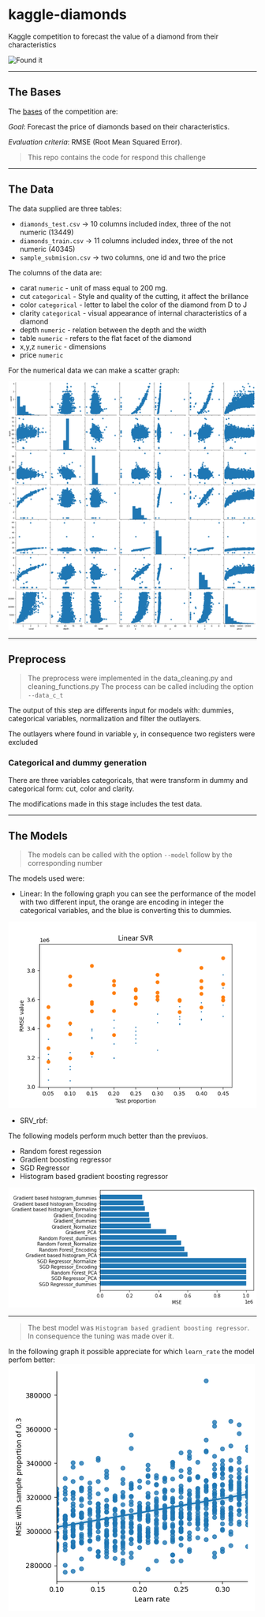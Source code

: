 # kaggle-diamonds

Kaggle competition to forecast the value of a diamond from their characteristics

![Found it](https://461v122bygqy1vf6uy3o7ubf-wpengine.netdna-ssl.com/wp-content/uploads/2020/01/Blood-Diamonds-2006.jpg)

---
## The Bases

The [bases](https://www.kaggle.com/c/diamonds-datamad0320) of the competition are:

*Goal*: Forecast the price of diamonds based on their characteristics.

*Evaluation criteria*: RMSE (Root Mean Squared Error).

>
> This repo contains the code for respond this challenge
>

---
## The Data

The data supplied are three tables:

+ `diamonds_test.csv` -> 10 columns included index, three of the not numeric (13449)
+ `diamonds_train.csv` -> 11 columns included index, three of the not numeric (40345)
+ `sample_submision.csv` -> two columns, one id and two the price

The columns of the data are:

   -  carat `numeric` - unit of mass equal to 200 mg.
   -  cut    `categorical`  - Style and quality of the cutting, it affect the brillance
   -  color  `categorical`  - letter to label the color of the diamond from D to J 
   -  clarity `categorical` - visual appearance of internal characteristics of a diamond
   -  depth   `numeric`     - relation between the depth and the width 
   -  table  `numeric`  - refers to the flat facet of the diamond 
   -  x,y,z `numeric`     - dimensions 
   -  price `numeric`     

For the numerical data we can make a scatter graph:

![graph](output/descrip_var.png)

---
## Preprocess

> The preprocess were implemented in the data_cleaning.py and cleaning_functions.py
> The process can be called including the option `--data_c_t`

The output of this step are differents input for models with: dummies, categorical variables, normalization and filter the outlayers. 

The outlayers where found in variable `y`, in consequence two registers were excluded 

### Categorical and dummy generation

There are three variables categoricals, that were transform in dummy and
categorical form: cut, color and clarity.

The modifications made in this stage includes the test data.

---
## The Models

>
> The models can be called with the option `--model` follow by the corresponding number 
>

The models used were:

- Linear: In the following graph you can see the performance of the model with two different input, the 
orange are encoding in integer the categorical variables, and the blue is converting this to dummies. 

![linear](output/svr_lin_rmse_vs_sample_ne.png)

- SRV_rbf: 

The following models perform much better than the previuos.

- Random forest regession
- Gradient boosting regressor
- SGD Regressor 
- Histogram based gradient boosting regressor

![result](output/resume.png)

---
> The best model was `Histogram based gradient boosting regressor`. In consequence the tuning was made over it.

In the following graph it possible appreciate for which `learn_rate` the model perfom better:
![tuning](output/Hist_Grad.png)


